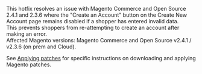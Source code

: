 This hotfix resolves an issue with Magento Commerce and Open Source 2.4.1 and 2.3.6 where the "Create an Account" button on the Create New Account page remains disabled if a shopper has entered invalid data.  
This prevents shoppers from re-attempting to create an account after making an error.  
Affected Magento versions: Magento Commerce and Open Source v2.4.1 / v2.3.6 (on prem and Cloud).

See [Applying patches](https://devdocs.magento.com/guides/v2.4/comp-mgr/patching.html) for specific instructions on downloading and applying Magento patches.
